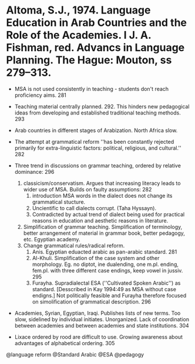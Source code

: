 # Altoma, S.J., 1974. Language Education in Arab Countries and the Role of the Academies.  I J. A. Fishman, red. Advancs in Language Planning. The Hague: Mouton, ss 279–313.

- MSA is not used consistently in teaching - students don't reach proficiency aims. 281

- Teaching material centrally planned. 292. This hinders new pedagogical ideas from developing and established traditional teaching methods. 293  

- Arab countries in different stages of Arabization. North Africa slow.

- The attempt at grammatical reform  ''has been constantly rejected primarily for extra-linguistic factors: political, religious, and cultural.'' 282

- Three trend in discussions on grammar teaching, ordered by relative dominance: 296
    1. classicism/conservatism. Argues that increasing literacy leads to wider use of MSA. Builds on faulty assumptions: 282
        1. introduction  MSA words in the dialect does not change its grammatical stucture. 
        2. Uncientific to call dialects corrupt. (Taha Hyssayn). 
        3. Contradicted by actual trend of dialect being used for practical reasons in education and aesthetic reasons in literature.
    2. Simplification of grammar teaching. Simplification of terminology, better arrangement of material in grammar book, better pedagogy, etc. Egyptian academy.
    3. Change grammatical rules/radical reform.
        1. Anis. Egyptian eduacted arabic as pan-arabic standard. 281
        2. Al-Khuli. Simplification of the case system and other morphology. Eg. no diptot, ine dualending, one m.pl. ending, fem.pl. with three different case endings, keep vowel in jussiv. 295
        3. Furayha. Supradialectal ESA (''Cultivated Spoken Arabic'') as standard. [Desscribed in Kay 1994:49 as MSA without case endigns.] Not politically feasible and Furayha therefore focused on simolification of grammatical description. 296

- Academies, Syrian, Egyptian, Iraqi. Publishes lists of new terms. Too slow, sidelined by individual initiates. Unorganized. Lack of coordination between academies and between academies and state institutions. 304

- Lixace ordered by rood are difficult to use. Growing awareness about advantages of alphabetical ordering. 305

@language reform
@Standard Arabic
@ESA
@pedagogy
